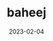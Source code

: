 ---
title: 'baheej'
date: '2023-02-04' 
metatag: '' 
inventory: '0' 
draft: false 
# meta description 
shortDescripton: ''
description: 'Unisex'
longdescription: 'Long+lasting+'
tags: ''
brand: ''
subCategory: ''
unit: 'Unit'
sellCount: '0'
featured: False
# product Price
price: '750.0'
# Product Short Description
productID: '70998450-46AE-4F54-B780-5CB20C40FA00'
type: 'products'
category: 'Unisex' 
thumnailproduct: 'https://eraconnect.blob.core.windows.net/product-images/jameelfragrance/89cf2b6b-2f94-4cc5-9ccf-9c80382d4651.webp' 
images:
  - image: 'https://eraconnect.blob.core.windows.net/product-images/jameelfragrance/89cf2b6b-2f94-4cc5-9ccf-9c80382d4651.webp'  
Variants:
---